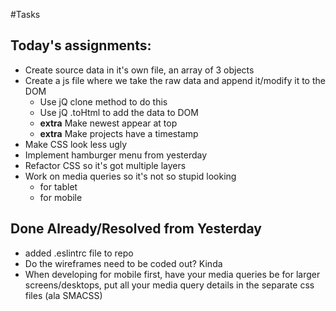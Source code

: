 #Tasks
## Today's assignments:
- Create source data in it's own file, an array of 3 objects
- Create a js file where we take the raw data and append it/modify it to the DOM
  - Use jQ clone method to do this
  - Use jQ .toHtml to add the data to DOM
  - **extra** Make newest appear at top
  - **extra** Make projects have a timestamp
- Make CSS look less ugly
- Implement hamburger menu from yesterday
- Refactor CSS so it's got multiple layers
- Work on media queries so it's not so stupid looking
  - for tablet
  - for mobile


## Done Already/Resolved from Yesterday
- added .eslintrc file to repo
- Do the wireframes need to be coded out? Kinda
- When developing for mobile first, have your media queries be for larger screens/desktops, put all your media query details in the separate css files (ala SMACSS)
